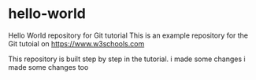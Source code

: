 # hello-world
Hello World repository for Git tutorial
This is an example repository for the Git tutoial on https://www.w3schools.com

This repository is built step by step in the tutorial.
i made some changes
i made some changes too

